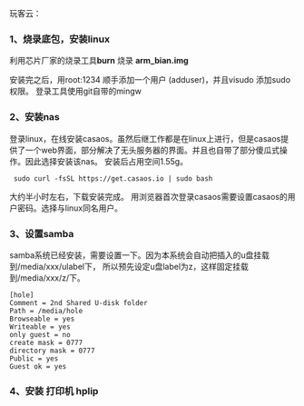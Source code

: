 玩客云：

### 1、烧录底包，安装linux
利用芯片厂家的烧录工具**burn**
烧录 **arm_bian.img**

安装完之后，用root:1234 顺手添加一个用户 (adduser)，并且visudo 添加sudo权限。
登录工具使用git自带的mingw

### 2、安装nas
登录linux，在线安装casaos。虽然后继工作都是在linux上进行，但是casaos提供了一个web界面，部分解决了无头服务器的界面。并且也自带了部分傻瓜式操作。因此选择安装该nas。
安装后占用空间1.55g。
```
 sudo curl -fsSL https://get.casaos.io | sudo bash
```
大约半小时左右，下载安装完成。
用浏览器首次登录casaos需要设置casaos的用户密码。选择与linux同名用户。

### 3、设置samba
samba系统已经安装，需要设置一下。因为本系统会自动把插入的u盘挂载到/media/xxx/ulabel下，
所以预先设定u盘label为z，这样固定挂载到/media/xxx/z/下。

```
[hole]
Comment = 2nd Shared U-disk folder
Path = /media/hole
Browseable = yes
Writeable = yes
only guest = no
create mask = 0777
directory mask = 0777
Public = yes
Guest ok = yes

```

### 4、安装 打印机 hplip

